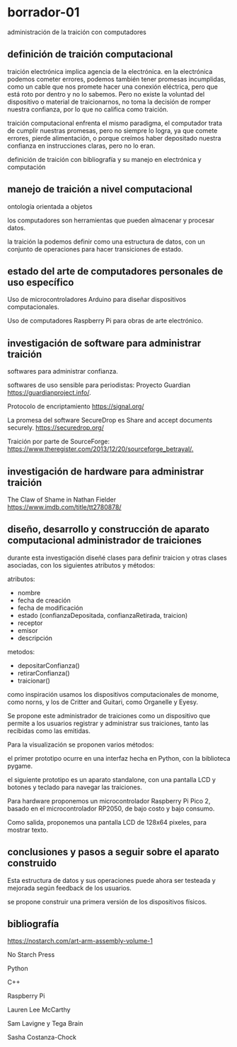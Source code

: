 # borrador-01

administración de la traición con computadores

## definición de traición computacional

traición electrónica implica agencia de la electrónica. en la electrónica podemos cometer errores, podemos también tener promesas incumplidas, como un cable que nos promete hacer una conexión eléctrica, pero que está roto por dentro y no lo sabemos. Pero no existe la voluntad del dispositivo o material de traicionarnos, no toma la decisión de romper nuestra confianza, por lo que no califica como traición.

traición computacional enfrenta el mismo paradigma, el computador trata de cumplir nuestras promesas, pero no siempre lo logra, ya que comete errores, pierde alimentación, o porque creímos haber depositado nuestra confianza en instrucciones claras, pero no lo eran.

definición de traición con bibliografía y su manejo en electrónica y computación

## manejo de traición a nivel computacional

ontología orientada a objetos

los computadores son herramientas que pueden almacenar y procesar datos.

la traición la podemos definir como una estructura de datos, con un conjunto de operaciones para hacer transiciones de estado.

## estado del arte de computadores personales de uso específico

Uso de microcontroladores Arduino para diseñar dispositivos computacionales.

Uso de computadores Raspberry Pi para obras de arte electrónico.

## investigación de software para administrar traición

softwares para administrar confianza.

softwares de uso sensible para periodistas: Proyecto Guardian <https://guardianproject.info/>.

Protocolo de encriptamiento <https://signal.org/>

La promesa del software SecureDrop es Share and accept documents securely. <https://securedrop.org/>

Traición por parte de SourceForge: [<https://www.theregister.com/2013/12/20/sourceforge_betrayal/>.](https://arstechnica.com/information-technology/2015/06/sourceforge-locked-in-projects-of-fleeing-users-cashed-in-on-malvertising/)

## investigación de hardware para administrar traición

The Claw of Shame in Nathan Fielder <https://www.imdb.com/title/tt2780878/>

## diseño, desarrollo y construcción de aparato computacional administrador de traiciones

durante esta investigación diseñé clases para definir traicion y otras clases asociadas, con los siguientes atributos y métodos:

atributos:

- nombre
- fecha de creación
- fecha de modificación
- estado (confianzaDepositada, confianzaRetirada, traicion)
- receptor
- emisor
- descripción

metodos:

- depositarConfianza()
- retirarConfianza()
- traicionar()

como inspiración usamos los dispositivos computacionales de monome, como norns, y los de Critter and Guitari, como Organelle y Eyesy.

Se propone este administrador de traiciones como un dispositivo que permite a los usuarios registrar y administrar sus traiciones, tanto las recibidas como las emitidas.

Para la visualización se proponen varios métodos:

el primer prototipo ocurre en una interfaz hecha en Python, con la biblioteca pygame.

el siguiente prototipo es un aparato standalone, con una pantalla LCD y botones y teclado para navegar las traiciones.

Para hardware proponemos un microcontrolador Raspberry Pi Pico 2, basado en el microcontrolador RP2050, de bajo costo y bajo consumo.

Como salida, proponemos una pantalla LCD de 128x64 pixeles, para mostrar texto.

## conclusiones y pasos a seguir sobre el aparato construido

Esta estructura de datos y sus operaciones puede ahora ser testeada y mejorada según feedback de los usuarios.

se propone construir una primera versión de los dispositivos físicos.

## bibliografía

<https://nostarch.com/art-arm-assembly-volume-1>

No Starch Press

Python

C++

Raspberry Pi

Lauren Lee McCarthy

Sam Lavigne y Tega Brain

Sasha Costanza-Chock
